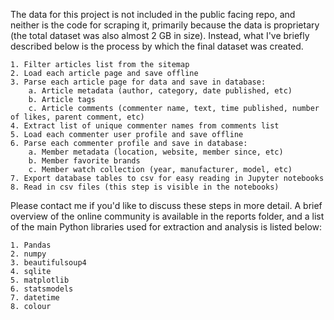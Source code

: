The data for this project is not included in the public facing repo, and neither is the code for scraping it, primarily because the data is proprietary (the total dataset was also almost 2 GB in size). Instead, what I've briefly described below is the process by which the final dataset was created.

	1. Filter articles list from the sitemap
	2. Load each article page and save offline 
	3. Parse each article page for data and save in database:
		a. Article metadata (author, category, date published, etc)
		b. Article tags
		c. Article comments (commenter name, text, time published, number of likes, parent comment, etc)
	4. Extract list of unique commenter names from comments list
	5. Load each commenter user profile and save offline
	6. Parse each commenter profile and save in database:
		a. Member metadata (location, website, member since, etc)
		b. Member favorite brands
		c. Member watch collection (year, manufacturer, model, etc)
	7. Export database tables to csv for easy reading in Jupyter notebooks
	8. Read in csv files (this step is visible in the notebooks)

Please contact me if you'd like to discuss these steps in more detail. A brief overview of the online community is available in the reports folder, and a list of the main Python libraries used for extraction and analysis is listed below:

	1. Pandas
	2. numpy
	3. beautifulsoup4
	4. sqlite
	5. matplotlib
	6. statsmodels
	7. datetime
	8. colour


